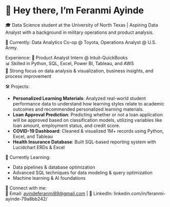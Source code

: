 # 👋 Hey there, I’m Feranmi Ayinde

🎓 Data Science student at the University of North Texas | Aspiring Data Analyst with a background in military operations and product analysis.

💼 Currently: Data Analytics Co-op @ Toyota, Operations Analyst @ U.S. Army. 

Experience:
💼 Product Analyst Intern @ Intuit-QuickBooks  
📊 Skilled in Python, SQL, Excel, Power BI, Tableau, and AWS  
🧠 Strong focus on data analysis & visualization, business insights, and process improvement

🛠️ Projects:
- **Personalized Learning Materials**: Analyzed real-world student performance data to understand how learning styles relate to academic outcomes and recommended personalized learning materials.
- **Loan Approval Prediction**: Predicting whether or not a loan application will be approved based on classification models, utilizing variables like loan amount, employment status, and credit score.
- **COVID-19 Dashboard**: Cleaned & visualized 1M+ records using Python, Excel, and Tableau  
- **Health Insurance Database**: Built SQL-based reporting system with Lucidchart ERDs & Excel


🌱 Currently Learning:
- Data pipelines & database optimization
- Advanced SQL techniques for data modeling & query optimization  
- Machine learning & AI foundations  

🔗 Connect with me:  
📧 Email: ayindeferanmi89@gmail.com | 💼 LinkedIn: linkedin.com/in/feranmi-ayinde-79a8bb242/
